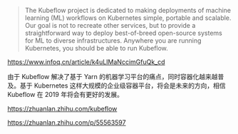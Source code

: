 
> The Kubeflow project is dedicated to making deployments of machine learning (ML) workflows on Kubernetes simple, portable and scalable. Our goal is not to recreate other services, but to provide a straightforward way to deploy best-of-breed open-source systems for ML to diverse infrastructures. Anywhere you are running Kubernetes, you should be able to run Kubeflow.

https://www.infoq.cn/article/k4uLIMaNccimGfuQk_cd

由于 Kubeflow 解决了基于 Yarn 的机器学习平台的痛点，同时容器化越来越普及。基于 Kubernetes 这样大规模的企业级容器平台，将会是未来的方向，相信 Kubeflow 在 2019 年将会有更好的发展。

https://zhuanlan.zhihu.com/kubeflow

https://zhuanlan.zhihu.com/p/55563597